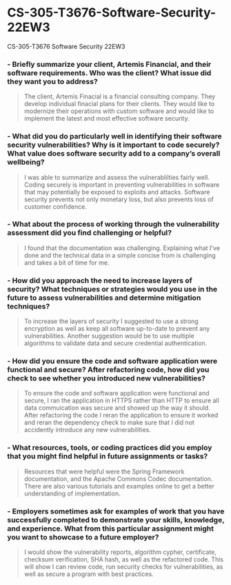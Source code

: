 # CS-305-T3676-Software-Security-22EW3
CS-305-T3676 Software Security 22EW3


### - Briefly summarize your client, Artemis Financial, and their software requirements. Who was the client? What issue did they want you to address?
> The client, Artemis Finacial is a financial consulting company. They develop individual finacial plans for their clients. They would like to modernize their operations with custom software and would like to implement the latest and most effective software security.  

### - What did you do particularly well in identifying their software security vulnerabilities? Why is it important to code securely? What value does software security add to a company’s overall wellbeing?
> I was able to summarize and assess the vulnerablilties fairly well. Coding securely is important in preventing vulnerabilities in software that may potentially be exposed to exploits and attacks. Software security prevents not only monetary loss, but also prevents loss of customer confidence.

### - What about the process of working through the vulnerability assessment did you find challenging or helpful?
> I found that the documentation was challenging. Explaining what I've done and the technical data in a simple concise from is challenging and takes a bit of time for me.

### - How did you approach the need to increase layers of security? What techniques or strategies would you use in the future to assess vulnerabilities and determine mitigation techniques?
> To increase the layers of security I suggested to use a strong encryption as well as keep all software up-to-date to prevent any vulnerabilities. Another suggestion would be to use multiple algorithms to validate data and secure credential authentication. 

### - How did you ensure the code and software application were functional and secure? After refactoring code, how did you check to see whether you introduced new vulnerabilities?
> To ensure the code and software application were functional and secure, I ran the application in HTTPS rather than HTTP to ensure all data commuication was secure and showed up the way it should. After refactoring the code I reran the application to ensure it worked and reran the dependency check to make sure that I did not accidently introduce any new vulnerabilities. 

### - What resources, tools, or coding practices did you employ that you might find helpful in future assignments or tasks?
> Resources that were helpful were the Spring Framework documentation, and the Apache Commons Codec documentation. There are also various tutorials and examples online to get a better understanding of implementation. 

### - Employers sometimes ask for examples of work that you have successfully completed to demonstrate your skills, knowledge, and experience. What from this particular assignment might you want to showcase to a future employer?
> I would show the vulnerability reports, algorithm cypher, certificate, checksum verification, SHA hash, as well as the refactored code. This will show I can review code, run security checks for vulnerabilities, as well as secure a program with best practices.
